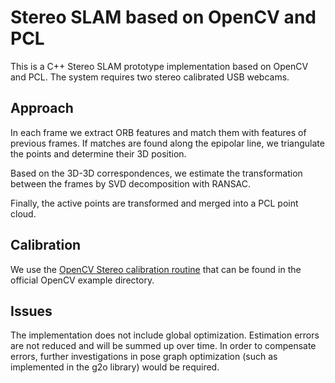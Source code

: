 # Stereo SLAM based on OpenCV and PCL
This is a C++ Stereo SLAM prototype implementation based on OpenCV and PCL.
The system requires two stereo calibrated USB webcams.

## Approach
In each frame we extract ORB features and match them with features of previous frames.
If matches are found along the epipolar line, we triangulate the points and determine their 3D position.

Based on the 3D-3D correspondences, we estimate the transformation between the frames by SVD decomposition with RANSAC.

Finally, the active points are transformed and merged into a PCL point cloud.

## Calibration
We use the [OpenCV Stereo calibration routine](https://github.com/opencv/opencv/blob/master/samples/cpp/stereo_calib.cpp) that can be found in the official OpenCV example directory.

## Issues
The implementation does not include global optimization.
Estimation errors are not reduced and will be summed up over time.
In order to compensate errors, further investigations in pose graph optimization (such as implemented in the g2o library) would be required.